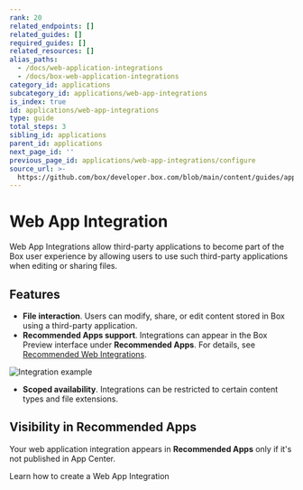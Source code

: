 ```yaml
---
rank: 20
related_endpoints: []
related_guides: []
required_guides: []
related_resources: []
alias_paths:
  - /docs/web-application-integrations
  - /docs/box-web-application-integrations
category_id: applications
subcategory_id: applications/web-app-integrations
is_index: true
id: applications/web-app-integrations
type: guide
total_steps: 3
sibling_id: applications
parent_id: applications
next_page_id: ''
previous_page_id: applications/web-app-integrations/configure
source_url: >-
  https://github.com/box/developer.box.com/blob/main/content/guides/applications/web-app-integrations/index.md
---
```

# Web App Integration

Web App Integrations allow third-party applications to
become part of the Box user experience by
allowing users to use such third-party applications
when editing or sharing files.

## Features

- **File interaction**. Users can modify, share, or edit content stored in Box using a third-party application. 
- **Recommended Apps support**. Integrations can appear in the Box Preview interface under **Recommended Apps**. For details, see [Recommended Web Integrations][recommended-web-integrations].

<ImageFrame shadow>

![Integration example](./images/recommended-apps-preview.png)

</ImageFrame>

- **Scoped availability**. Integrations can be restricted to certain content types and file extensions.

## Visibility in Recommended Apps

Your web application integration appears in **Recommended Apps** only if it's not published in App Center.

<CTA to="g://applications/web-app-integrations/configure">

Learn how to create a Web App Integration

</CTA>

[integrations]: g://applications/integrations
[custom-app]: g://authentication/oauth2/oauth2-setup
[oauth2]: g://authentication/oauth2
<!-- i18n-enable localize-links -->

[devconsole]: https://app.box.com/developers/console
[recommended-web-integrations]: https://support.box.com/hc/en-us/articles/360044195533-Installing-Recommended-Apps-in-your-Enterprise
<!-- i18n-disable localize-links -->
